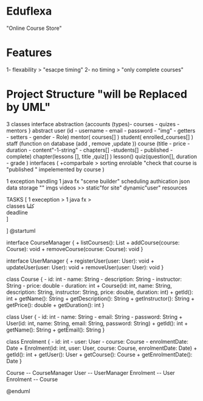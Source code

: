 # Eduflexa   
"Online Course Store"
# Features
1- flexability > "esacpe timing" 
2- no timing  > "only complete courses" 

# Project Structure   "will be Replaced by UML"
3 classes interface abstraction
{accounts (types)- courses - quizes - mentors }
abstract user (id - username - email - password - "img" - getters - setters - gender - Role)
                mentor( courses[] )
                student( enrolled_courses[] )
                staff (function on database (add , remove ,update ))
        course (title - price - duration - content"-1-string" -  chapters[] -students[] - published - complete)
        chapter(lessons [], title ,quiz[] )
        lesson()
        quiz(question[], duration - grade )
interfaces (
    +comparbale > sorting 
    enrolable  "check that course is "published " impelemented by course
    )

1 exception handling
1 java fx    "scene builder"
scheduling 
authication
json data storage    ""
imgs videos     >>  static"for site" dynamic"user"  resources  


TASKS [
    1 exeception  > 
    1 java fx  >   
    classes  كلنا          
    deadline   
]

]
@startuml

interface CourseManager {
    + listCourses(): List<Course>
    + addCourse(course: Course): void
    + removeCourse(course: Course): void
}

interface UserManager {
    + registerUser(user: User): void
    + updateUser(user: User): void
    + removeUser(user: User): void
}

class Course {
    - id: int
    - name: String
    - description: String
    - instructor: String
    - price: double
    - duration: int
    + Course(id: int, name: String, description: String, instructor: String, price: double, duration: int)
    + getId(): int
    + getName(): String
    + getDescription(): String
    + getInstructor(): String
    + getPrice(): double
    + getDuration(): int
}

class User {
    - id: int
    - name: String
    - email: String
    - password: String
    + User(id: int, name: String, email: String, password: String)
    + getId(): int
    + getName(): String
    + getEmail(): String
}

class Enrolment {
    - id: int
    - user: User
    - course: Course
    - enrolmentDate: Date
    + Enrolment(id: int, user: User, course: Course, enrolmentDate: Date)
    + getId(): int
    + getUser(): User
    + getCourse(): Course
    + getEnrolmentDate(): Date
}

Course -- CourseManager
User -- UserManager
Enrolment -- User
Enrolment -- Course

@enduml
